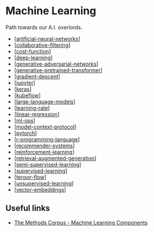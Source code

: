 # Machine Learning

Path towards our A.I. overlords.

- [[artificial-neural-networks]]
- [[collaborative-filtering]]
- [[cost-function]]
- [[deep-learning]]
- [[generative-adversarial-networks]]
- [[generative-pretrained-transformer]]
- [[gradient-descent]]
- [[jupyter]]
- [[keras]]
- [[kubeflow]]
- [[large-language-models]]
- [[learning-rate]]
- [[linear-regression]]
- [[ml-ops]]
- [[model-context-protocol]]
- [[pytorch]]
- [[r-programming-language]]
- [[recommender-systems]]
- [[reinforcement-learning]]
- [[retrieval-augmented-generation]]
- [[semi-supervised-learning]]
- [[supervised-learning]]
- [[tensor-flow]]
- [[unsupervised-learning]]
- [[vector-embeddings]]

## Useful links

- [The Methods Corpus - Machine Learning Components](https://paperswithcode.com/methods)



[//begin]: # "Autogenerated link references for markdown compatibility"
[artificial-neural-networks]: machine-learning/artificial-neural-networks "Artificial Neural Networks"
[collaborative-filtering]: machine-learning/collaborative-filtering "Collaborative Filtering"
[cost-function]: machine-learning/cost-function "Cost Function"
[deep-learning]: machine-learning/deep-learning "Deep Learning"
[generative-adversarial-networks]: machine-learning/generative-adversarial-networks "Generative Adversarial Networks (GAN)"
[generative-pretrained-transformer]: machine-learning/generative-pretrained-transformer "Generative Pretrained Transformer (GPT)"
[gradient-descent]: machine-learning/gradient-descent "Gradient Descent"
[jupyter]: machine-learning/jupyter "Jupyter Notebook"
[keras]: machine-learning/keras "Keras"
[kubeflow]: machine-learning/kubeflow "Kubeflow"
[large-language-models]: machine-learning/large-language-models "Large Language Models (LLM)"
[learning-rate]: machine-learning/learning-rate "Learning Rate"
[linear-regression]: machine-learning/linear-regression "Linear Regression"
[ml-ops]: machine-learning/ml-ops "ML Ops (Machine Learning Ops)"
[model-context-protocol]: machine-learning/model-context-protocol "Model Context Protocol (MCP)"
[pytorch]: machine-learning/pytorch "PyTorch"
[r-programming-language]: machine-learning/r-programming-language "R (Programming Language)"
[recommender-systems]: machine-learning/recommender-systems "Recommender Systems"
[reinforcement-learning]: machine-learning/reinforcement-learning "Reinforcement Learning"
[retrieval-augmented-generation]: machine-learning/retrieval-augmented-generation "Retrieval Augmented Generation (RAG)"
[semi-supervised-learning]: machine-learning/semi-supervised-learning "Semi-supervised Learning"
[supervised-learning]: machine-learning/supervised-learning "Supervised Learning"
[tensor-flow]: machine-learning/tensor-flow "Tensor Flow"
[unsupervised-learning]: machine-learning/unsupervised-learning "Unsupervised Learning"
[vector-embeddings]: machine-learning/vector-embeddings "Vector Embeddings"
[//end]: # "Autogenerated link references"